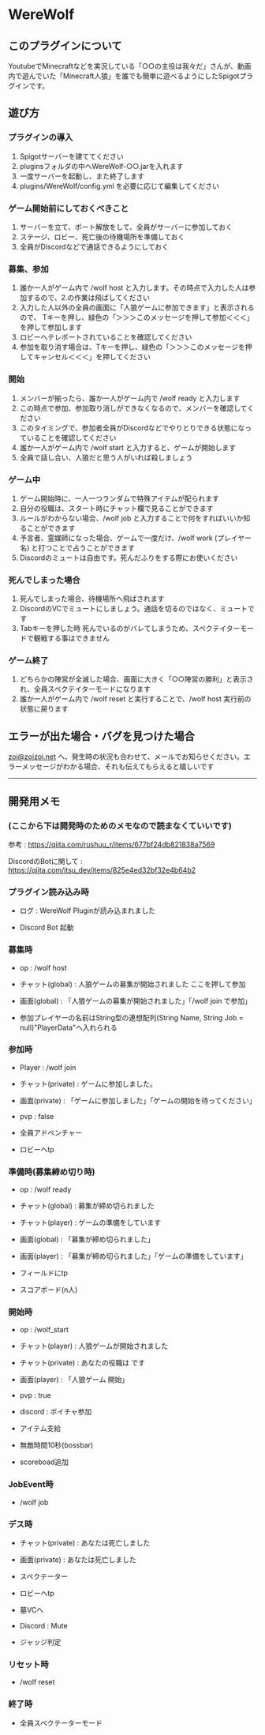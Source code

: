 # WereWolf

## このプラグインについて

YoutubeでMinecraftなどを実況している「○○の主役は我々だ」さんが、動画内で遊んでいた「Minecraft人狼」を誰でも簡単に遊べるようにしたSpigotプラグインです。

## 遊び方

### プラグインの導入

1. Spigotサーバーを建ててください
2. pluginsフォルダの中へWereWolf-○○.jarを入れます
3. 一度サーバーを起動し、また終了します
4. plugins/WereWolf/config.yml を必要に応じて編集してください

### ゲーム開始前にしておくべきこと

1. サーバーを立て、ポート解放をして、全員がサーバーに参加しておく
2. ステージ、ロビー、死亡後の待機場所を準備しておく
3. 全員がDiscordなどで通話できるようにしておく

### 募集、参加

1. 誰か一人がゲーム内で /wolf host と入力します。その時点で入力した人は参加するので、2.の作業は飛ばしてください
2. 入力した人以外の全員の画面に「人狼ゲームに参加できます」と表示されるので、
   Tキーを押し、緑色の「＞＞＞このメッセージを押して参加＜＜＜」を押して参加します
3. ロビーへテレポートされていることを確認してください
4. 参加を取り消す場合は、Tキーを押し、緑色の「＞＞＞このメッセージを押してキャンセル＜＜＜」を押してください

### 開始

1. メンバーが揃ったら、誰か一人がゲーム内で /wolf ready と入力します
2. この時点で参加、参加取り消しができなくなるので、メンバーを確認してください
3. このタイミングで、参加者全員がDiscordなどでやりとりできる状態になっていることを確認してください
4. 誰か一人がゲーム内で /wolf start と入力すると、ゲームが開始します
5. 全員で話し合い、人狼だと思う人がいれば殺しましょう

### ゲーム中

1. ゲーム開始時に、一人一つランダムで特殊アイテムが配られます
2. 自分の役職は、スタート時にチャット欄で見ることができます
3. ルールがわからない場合、/wolf job と入力することで何をすればいいか知ることができます
4. 予言者、霊媒師になった場合、ゲームで一度だけ、/wolf work (プレイヤー名) と打つことで占うことができます
5. Discordのミュートは自由です。死んだふりをする際にお使いください

### 死んでしまった場合

1. 死んでしまった場合、待機場所へ飛ばされます
2. DiscordのVCでミュートにしましょう。通話を切るのではなく、ミュートです
3. Tabキーを押した時 死んでいるのがバレてしまうため、スペクテイターモードで観戦する事はできません

### ゲーム終了

1. どちらかの陣営が全滅した場合、画面に大きく「○○陣営の勝利」と表示され、全員スペクテイターモードになります
2. 誰か一人がゲーム内で /wolf reset と実行することで、/wolf host 実行前の状態に戻ります

## エラーが出た場合・バグを見つけた場合

zoi@zoizoi.net へ、発生時の状況も合わせて、メールでお知らせください。エラーメッセージがわかる場合、それも伝えてもらえると嬉しいです







------







## 開発用メモ



###  (ここから下は開発時のためのメモなので読まなくていいです)







参考 : https://qiita.com/rushuu_r/items/677bf24db821838a7569

DiscordのBotに関して : https://qiita.com/itsu_dev/items/825e4ed32bf32e4b64b2

### プラグイン読み込み時

- ログ : WereWolf Pluginが読み込まれました



- Discord Bot 起動

### 募集時

- op : /wolf host
- チャット(global) : 人狼ゲームの募集が開始されました ここを押して参加
- 画面(global) : 「人狼ゲームの募集が開始されました」「/wolf join で参加」



- 参加プレイヤーの名前はString型の連想配列(String Name, String Job = null)"PlayerData"へ入れられる

### 参加時

- Player : /wolf join
- チャット(private) : ゲームに参加しました。
- 画面(private) : 「ゲームに参加しました」「ゲームの開始を待ってください」



- pvp : false
- 全員アドベンチャー
- ロビーへtp

###  

### 準備時(募集締め切り時)

- op : /wolf ready
- チャット(global) : 募集が締め切られました
- チャット(player) : ゲームの準備をしています
- 画面(global) : 「募集が締め切られました」
- 画面(player) : 「募集が締め切られました」「ゲームの準備をしています」



- フィールドにtp
- スコアボード(n人)

### 開始時

- op : /wolf_start
- チャット(player) : 人狼ゲームが開始されました
- チャット(private) : あなたの役職は です
- 画面(player) : 「人狼ゲーム 開始」



- pvp : true
- discord : ボイチャ参加
- アイテム支給
- 無敵時間10秒(bossbar)
- scoreboad追加

### JobEvent時

- /wolf job

### デス時

- チャット(private) : あなたは死亡しました
- 画面(private) : あなたは死亡しました



- スペクテーター
- ロビーへtp
- 墓VCへ
- Discord : Mute



- ジャッジ判定

### リセット時

- /wolf reset

### 終了時

- 全員スペクテーターモード